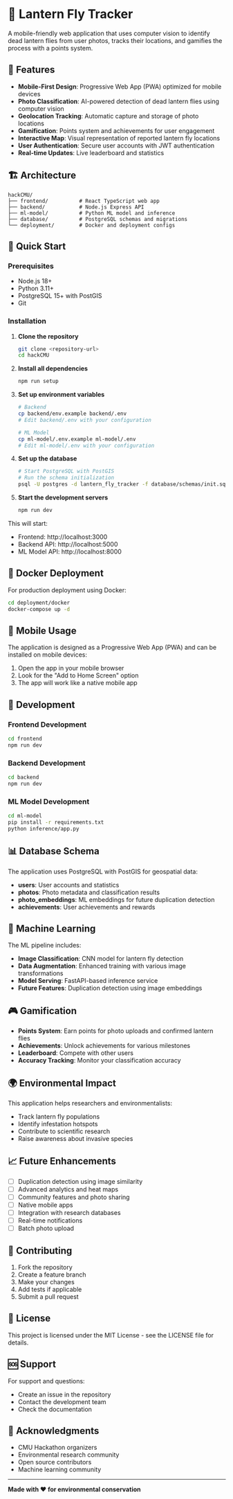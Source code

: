 # 🦟 Lantern Fly Tracker

A mobile-friendly web application that uses computer vision to identify dead lantern flies from user photos, tracks their locations, and gamifies the process with a points system.

## 🎯 Features

- **Mobile-First Design**: Progressive Web App (PWA) optimized for mobile devices
- **Photo Classification**: AI-powered detection of dead lantern flies using computer vision
- **Geolocation Tracking**: Automatic capture and storage of photo locations
- **Gamification**: Points system and achievements for user engagement
- **Interactive Map**: Visual representation of reported lantern fly locations
- **User Authentication**: Secure user accounts with JWT authentication
- **Real-time Updates**: Live leaderboard and statistics

## 🏗️ Architecture

```
hackCMU/
├── frontend/          # React TypeScript web app
├── backend/           # Node.js Express API
├── ml-model/          # Python ML model and inference
├── database/          # PostgreSQL schemas and migrations
└── deployment/        # Docker and deployment configs
```

## 🚀 Quick Start

### Prerequisites

- Node.js 18+
- Python 3.11+
- PostgreSQL 15+ with PostGIS
- Git

### Installation

1. **Clone the repository**
   ```bash
   git clone <repository-url>
   cd hackCMU
   ```

2. **Install all dependencies**
   ```bash
   npm run setup
   ```

3. **Set up environment variables**
   ```bash
   # Backend
   cp backend/env.example backend/.env
   # Edit backend/.env with your configuration
   
   # ML Model
   cp ml-model/.env.example ml-model/.env
   # Edit ml-model/.env with your configuration
   ```

4. **Set up the database**
   ```bash
   # Start PostgreSQL with PostGIS
   # Run the schema initialization
   psql -U postgres -d lantern_fly_tracker -f database/schemas/init.sql
   ```

5. **Start the development servers**
   ```bash
   npm run dev
   ```

This will start:
- Frontend: http://localhost:3000
- Backend API: http://localhost:5000
- ML Model API: http://localhost:8000

## 🐳 Docker Deployment

For production deployment using Docker:

```bash
cd deployment/docker
docker-compose up -d
```

## 📱 Mobile Usage

The application is designed as a Progressive Web App (PWA) and can be installed on mobile devices:

1. Open the app in your mobile browser
2. Look for the "Add to Home Screen" option
3. The app will work like a native mobile app

## 🔧 Development

### Frontend Development

```bash
cd frontend
npm run dev
```

### Backend Development

```bash
cd backend
npm run dev
```

### ML Model Development

```bash
cd ml-model
pip install -r requirements.txt
python inference/app.py
```

## 📊 Database Schema

The application uses PostgreSQL with PostGIS for geospatial data:

- **users**: User accounts and statistics
- **photos**: Photo metadata and classification results
- **photo_embeddings**: ML embeddings for future duplication detection
- **achievements**: User achievements and rewards

## 🤖 Machine Learning

The ML pipeline includes:

- **Image Classification**: CNN model for lantern fly detection
- **Data Augmentation**: Enhanced training with various image transformations
- **Model Serving**: FastAPI-based inference service
- **Future Features**: Duplication detection using image embeddings

## 🎮 Gamification

- **Points System**: Earn points for photo uploads and confirmed lantern flies
- **Achievements**: Unlock achievements for various milestones
- **Leaderboard**: Compete with other users
- **Accuracy Tracking**: Monitor your classification accuracy

## 🌍 Environmental Impact

This application helps researchers and environmentalists:

- Track lantern fly populations
- Identify infestation hotspots
- Contribute to scientific research
- Raise awareness about invasive species

## 📈 Future Enhancements

- [ ] Duplication detection using image similarity
- [ ] Advanced analytics and heat maps
- [ ] Community features and photo sharing
- [ ] Native mobile apps
- [ ] Integration with research databases
- [ ] Real-time notifications
- [ ] Batch photo upload

## 🤝 Contributing

1. Fork the repository
2. Create a feature branch
3. Make your changes
4. Add tests if applicable
5. Submit a pull request

## 📄 License

This project is licensed under the MIT License - see the LICENSE file for details.

## 🆘 Support

For support and questions:
- Create an issue in the repository
- Contact the development team
- Check the documentation

## 🙏 Acknowledgments

- CMU Hackathon organizers
- Environmental research community
- Open source contributors
- Machine learning community

---

**Made with ❤️ for environmental conservation**
